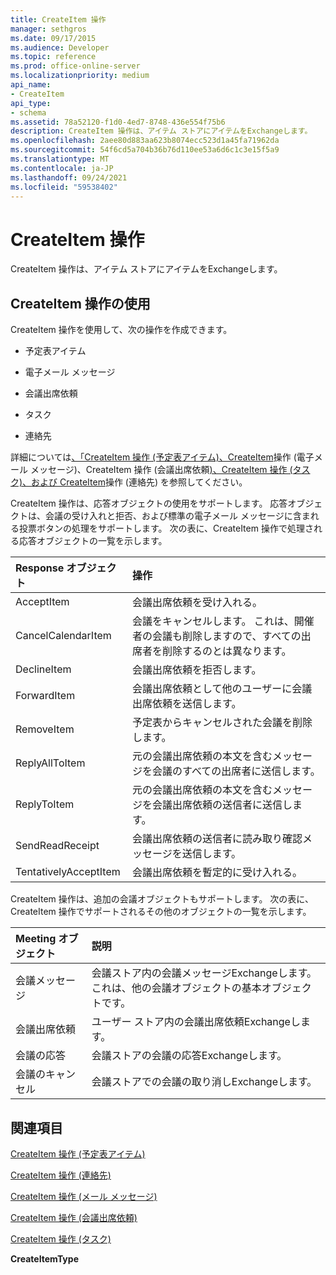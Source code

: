 ```yaml
---
title: CreateItem 操作
manager: sethgros
ms.date: 09/17/2015
ms.audience: Developer
ms.topic: reference
ms.prod: office-online-server
ms.localizationpriority: medium
api_name:
- CreateItem
api_type:
- schema
ms.assetid: 78a52120-f1d0-4ed7-8748-436e554f75b6
description: CreateItem 操作は、アイテム ストアにアイテムをExchangeします。
ms.openlocfilehash: 2aee80d883aa623b8074ecc523d1a45fa71962da
ms.sourcegitcommit: 54f6cd5a704b36b76d110ee53a6d6c1c3e15f5a9
ms.translationtype: MT
ms.contentlocale: ja-JP
ms.lasthandoff: 09/24/2021
ms.locfileid: "59538402"
---
```

# <a name="createitem-operation"></a>CreateItem 操作

CreateItem 操作は、アイテム ストアにアイテムをExchangeします。
  
## <a name="using-the-createitem-operation"></a>CreateItem 操作の使用

CreateItem 操作を使用して、次の操作を作成できます。
  
- 予定表アイテム
    
- 電子メール メッセージ
    
- 会議出席依頼
    
- タスク
    
- 連絡先
    
詳細については[、「CreateItem 操作 (予定表アイテム)、CreateItem](createitem-operation-calendar-item.md)操作 (電子メール メッセージ)、CreateItem 操作 (会議出席依頼[](createitem-operation-email-message.md)[)、CreateItem 操作 (タスク)、](createitem-operation-task.md)[および CreateItem](createitem-operation-contact.md)操作 (連絡先) を参照してください。 [](createitem-operation-meeting-request.md)
  
CreateItem 操作は、応答オブジェクトの使用をサポートします。 応答オブジェクトは、会議の受け入れと拒否、および標準の電子メール メッセージに含まれる投票ボタンの処理をサポートします。 次の表に、CreateItem 操作で処理される応答オブジェクトの一覧を示します。
  
|**Response オブジェクト**|**操作**|
|:-----|:-----|
|AcceptItem  <br/> |会議出席依頼を受け入れる。  <br/> |
|CancelCalendarItem  <br/> |会議をキャンセルします。 これは、開催者の会議も削除しますので、すべての出席者を削除するのとは異なります。  <br/> |
|DeclineItem  <br/> |会議出席依頼を拒否します。  <br/> |
|ForwardItem  <br/> |会議出席依頼として他のユーザーに会議出席依頼を送信します。  <br/> |
|RemoveItem  <br/> |予定表からキャンセルされた会議を削除します。  <br/> |
|ReplyAllToItem  <br/> |元の会議出席依頼の本文を含むメッセージを会議のすべての出席者に送信します。  <br/> |
|ReplyToItem  <br/> |元の会議出席依頼の本文を含むメッセージを会議出席依頼の送信者に送信します。  <br/> |
|SendReadReceipt  <br/> |会議出席依頼の送信者に読み取り確認メッセージを送信します。  <br/> |
|TentativelyAcceptItem  <br/> |会議出席依頼を暫定的に受け入れる。  <br/> |
   
CreateItem 操作は、追加の会議オブジェクトもサポートします。 次の表に、CreateItem 操作でサポートされるその他のオブジェクトの一覧を示します。
  
|**Meeting オブジェクト**|**説明**|
|:-----|:-----|
|会議メッセージ  <br/> |会議ストア内の会議メッセージExchangeします。 これは、他の会議オブジェクトの基本オブジェクトです。  <br/> |
|会議出席依頼  <br/> |ユーザー ストア内の会議出席依頼Exchangeします。  <br/> |
|会議の応答  <br/> |会議ストアの会議の応答Exchangeします。  <br/> |
|会議のキャンセル  <br/> |会議ストアでの会議の取り消しExchangeします。  <br/> |
   
## <a name="see-also"></a>関連項目



[CreateItem 操作 (予定表アイテム)](createitem-operation-calendar-item.md)
  
[CreateItem 操作 (連絡先)](createitem-operation-contact.md)
  
[CreateItem 操作 (メール メッセージ)](createitem-operation-email-message.md)
  
[CreateItem 操作 (会議出席依頼)](createitem-operation-meeting-request.md)
  
[CreateItem 操作 (タスク)](createitem-operation-task.md)
  
 **CreateItemType**

